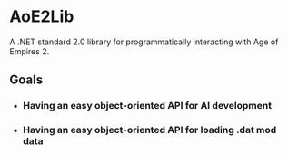# AoE2Lib

A .NET standard 2.0 library for programmatically interacting with Age of Empires 2.

## Goals

- ### Having an easy object-oriented API for AI development

- ### Having an easy object-oriented API for loading .dat mod data
